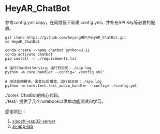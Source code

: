 # HeyAR_ChatBot

参考config.yml.copy，在同路径下新建 config.yml，并补充API Key等必要的配置。
```shell
git clone https://github.com/heyangHEY/HeyAR_ChatBot.git
cd HeyAR_ChatBot

conda create --name chatbot python=3.11
conda activate chatbot
pip install -r ./requirements.txt

# 运行ChatBotService，运行日志见：./app.log
python -m core.handler --config='./config.yml'

# 测试音频模块，录音5s后播放，运行日志见：./app.log
python -m core.test.test_audio_handler --config='./config.yml'
```


./core/: ChatBot的核心代码。  
./test/: 提供了几个notebook以供单功能测试和学习。

感谢项目：
1. [xiaozhi-esp32-server](https://github.com/xinnan-tech/xiaozhi-esp32-server)
2. [ai-app-lab](https://github.com/volcengine/ai-app-lab/tree/main)
